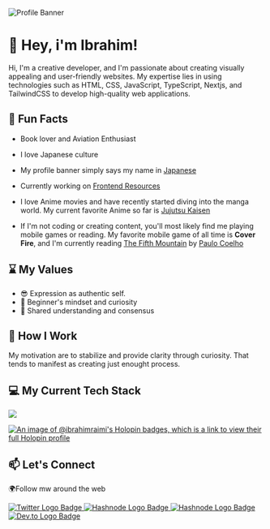 <!--

      ::::::::::: :::::::::  :::::::::      :::     :::    ::: :::::::::::   :::   :::          :::::::::      :::     :::::::::::   :::   :::   :::::::::::
         :+:     :+:    :+: :+:    :+:   :+: :+:   :+:    :+:     :+:      :+:+: :+:+:         :+:    :+:   :+: :+:       :+:      :+:+: :+:+:      :+:
        +:+     +:+    +:+ +:+    +:+  +:+   +:+  +:+    +:+     +:+     +:+ +:+:+ +:+        +:+    +:+  +:+   +:+      +:+     +:+ +:+:+ +:+     +:+
       +#+     +#++:++#+  +#++:++#:  +#++:++#++: +#++:++#++     +#+     +#+  +:+  +#+        +#++:++#:  +#++:++#++:     +#+     +#+  +:+  +#+     +#+
      +#+     +#+    +#+ +#+    +#+ +#+     +#+ +#+    +#+     +#+     +#+       +#+        +#+    +#+ +#+     +#+     +#+     +#+       +#+     +#+
     #+#     #+#    #+# #+#    #+# #+#     #+# #+#    #+#     #+#     #+#       #+#        #+#    #+# #+#     #+#     #+#     #+#       #+#     #+#
########### #########  ###    ### ###     ### ###    ### ########### ###       ###        ###    ### ###     ### ########### ###       ### ###########

-->

![Profile Banner](https://github.com/ibrahimraimi/ibrahimraimi/blob/main/banner.gif)

# 👋 Hey, i'm Ibrahim!

Hi, I'm a creative developer, and I'm passionate about creating visually appealing and user-friendly websites. My expertise lies in using technologies such as HTML, CSS, JavaScript, TypeScript, Nextjs, and TailwindCSS to develop high-quality web applications.

## 📖 Fun Facts

- Book lover and Aviation Enthusiast
- I love Japanese culture
- My profile banner simply says my name in [Japanese](https://japanesetranslator.co.uk/dictionaries/your-name-in-japanese/?forename=Ibrahim)

- Currently working on [Frontend Resources](https://github.com/ibrahimraimi/frontend-resources)

- I love Anime movies and have recently started diving into the manga world. My current favorite Anime so far is [Jujutsu Kaisen](https://www.imdb.com/title/tt12343534/)

- If I'm not coding or creating content, you'll most likely find me playing mobile games or reading. My favorite mobile game of all time is **Cover Fire**, and I'm currently reading [The Fifth Mountain](https://www.goodreads.com/book/show/1429.The_Fifth_Mountain) by [Paulo Coelho](https://paulocoelho.com)

## ⌛ My Values

- 😎 Expression as authentic self.
- 📙 Beginner's mindset and curiosity
- 🔗 Shared understanding and consensus

## 💼 How I Work

My motivation are to stabilize and provide clarity through curiosity. That tends to manifest as creating just enought process.

## 💻 My Current Tech Stack

<img src="https://skillicons.dev/icons?i=html,css,js,ts,tailwind,nextjs,vercel,redux,figma,firebase,supabase,vite,nodejs,express,prisma,mongodb,postgres">

[![An image of @ibrahimraimi's Holopin badges, which is a link to view their full Holopin profile](https://holopin.me/ibrahimraimi)](https://holopin.io/@ibrahimraimi)

<!-- ## ✍️ Currently Learning

- **ThreeJS**
- **SvelteKit** -->

## 📫 Let's Connect


🌍Follow mw around the web

<a href="https://twitter.com/ibrahimraimi_">
  <img
      src="https://img.shields.io/badge/Twitter-1DA1F2?style=for-the-badge&logo=twitter&logoColor=white"
      alt="Twitter Logo Badge" />
</a>
<a href="https://hashnode.com/@ibrahimraimi">
  <img
      src="https://img.shields.io/badge/Hashnode-2962FF?style=for-the-badge&logo=hashnode&logoColor=white"
      alt="Hashnode Logo Badge"/>
</a>
<a href="https://www.linkedin.com/in/ibrahimraimi/">
  <img
      src="https://img.shields.io/badge/linkedin-2962FF?style=for-the-badge&logo=hashnode&logoColor=white"
      alt="Hashnode Logo Badge"/>
</a>
<a href="https://dev.to/ibrahimraimi">
  <img
      src="https://img.shields.io/badge/dev.to-0A0A0A?style=for-the-badge&logo=devdotto&logoColor=white"
      alt="Dev.to Logo Badge"/>
</a>
